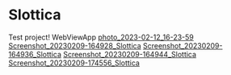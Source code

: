 # Slottica
Test project!
WebViewApp
[photo_2023-02-12_16-23-59](https://user-images.githubusercontent.com/124282019/218313733-8b62ac81-422c-4edd-8700-86598278f219.jpg)
[Screenshot_20230209-164928_Slottica](https://user-images.githubusercontent.com/124282019/217845752-dff095c7-d899-41b4-aa1f-1ea982e423bf.jpg)
[Screenshot_20230209-164936_Slottica](https://user-images.githubusercontent.com/124282019/217845762-e94eb72e-ca9e-432d-88fe-3acb388b3de7.jpg)
[Screenshot_20230209-164944_Slottica](https://user-images.githubusercontent.com/124282019/217845768-598efc14-ed66-4eba-85b5-c4fc0e5bbd42.jpg)
[Screenshot_20230209-174556_Slottica](https://user-images.githubusercontent.com/124282019/217845776-ebc95a3f-964d-44ee-8372-2e98897c6fb4.jpg)
